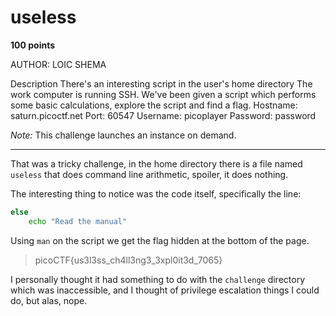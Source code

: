 # useless

**100 points**

AUTHOR: LOIC SHEMA

Description
There's an interesting script in the user's home directory
The work computer is running SSH. We've been given a script which performs some basic calculations, explore the script and find a flag.
Hostname: saturn.picoctf.net
Port:     60547
Username: picoplayer
Password: password

*Note:* This challenge launches an instance on demand.

___

That was a tricky challenge, in the home directory there is a file named `useless` that does command line arithmetic, spoiler, it does nothing.

The interesting thing to notice was the code itself, specifically the line:

```bash
else
    echo "Read the manual"
```

Using `man` on the script we get the flag hidden at the bottom of the page.

> picoCTF{us3l3ss_ch4ll3ng3_3xpl0it3d_7065}

I personally thought it had something to do with the `challenge` directory which was inaccessible, and I thought of privilege escalation things I could do, but alas, nope.
